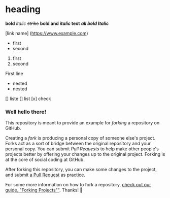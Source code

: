# heading

**bold**
*italic*
~~strike~~
**bold and _italic_ text**
***all bold Italic***

[link name] (https://www.example.com)

- first
- second

1. first
2. second

First line
- nested
 - nested
 
 [] liste
 [] list
 [x] check


### Well hello there!

This repository is meant to provide an example for *forking* a repository on GitHub.

Creating a *fork* is producing a personal copy of someone else's project. Forks act as a sort of bridge between the original repository and your personal copy. You can submit *Pull Requests* to help make other people's projects better by offering your changes up to the original project. Forking is at the core of social coding at GitHub.

After forking this repository, you can make some changes to the project, and submit [a Pull Request](https://github.com/octocat/Spoon-Knife/pulls) as practice.

For some more information on how to fork a repository, [check out our guide, "Forking Projects""](http://guides.github.com/overviews/forking/). Thanks! :sparkling_heart:
